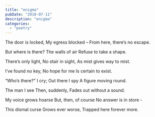 ```yaml
---
title: "enigma"
pubDate: "2010-07-11"
description: "enigma"
categories:
  - "poetry"
---
```


The door is locked,
My egress blocked –
From here, there’s no escape.

But where is there?
The walls of air
Refuse to take a shape.

There’s only light,
No stair in sight,
As mist gives way to mist.

I’ve found no key,
No hope for me
Is certain to exist.

“Who’s there?” I cry;
Out there I spy
A figure moving round.

The man I see
Then, suddenly,
Fades out without a sound.

My voice grows hoarse
But, then, of course
No answer is in store -

This dismal curse
Grows ever worse,
Trapped here forever more.
